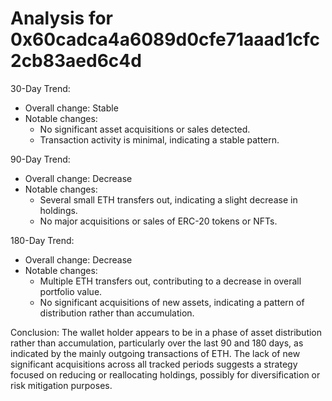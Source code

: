 # Analysis for 0x60cadca4a6089d0cfe71aaad1cfc2cb83aed6c4d

30-Day Trend:
- Overall change: Stable
- Notable changes:
  - No significant asset acquisitions or sales detected.
  - Transaction activity is minimal, indicating a stable pattern.

90-Day Trend:
- Overall change: Decrease
- Notable changes:
  - Several small ETH transfers out, indicating a slight decrease in holdings.
  - No major acquisitions or sales of ERC-20 tokens or NFTs.

180-Day Trend:
- Overall change: Decrease
- Notable changes:
  - Multiple ETH transfers out, contributing to a decrease in overall portfolio value.
  - No significant acquisitions of new assets, indicating a pattern of distribution rather than accumulation.

Conclusion:
The wallet holder appears to be in a phase of asset distribution rather than accumulation, particularly over the last 90 and 180 days, as indicated by the mainly outgoing transactions of ETH. The lack of new significant acquisitions across all tracked periods suggests a strategy focused on reducing or reallocating holdings, possibly for diversification or risk mitigation purposes.
